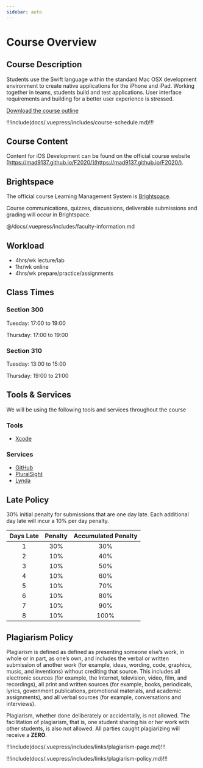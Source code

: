 ```yaml
---
sidebar: auto
---
```


# Course Overview

## Course Description

Students use the Swift language within the standard Mac OSX development environment to create native applications for the iPhone and iPad. Working together in teams, students build and test applications. User interface requirements and building for a better user experience is stressed.

[Download the course outline](/F2020/assets/downloads/2020-2021_mad9137.pdf)

<!-- Course Schedule -->
!!!include(docs/.vuepress/includes/course-schedule.md)!!!

## Course Content

Content for iOS Development can be found on the official course website [https://mad9137.github.io/F2020/](https://mad9137.github.io/F2020/).

## Brightspace

The official course Learning Management System is [Brightspace](https://brightspace.algonquincollege.com/).

Course communications, quizzes, discussions, deliverable submissions and grading will occur in Brightspace.

<!-- Faculty Information -->

@/docs/.vuepress/includes/faculty-information.md
<!-- !!!include(docs/.vuepress/includes/faculty-information.md)!!!
<<< @/docs/.vuepress/includes/faculty-information.md -->

## Workload

- 4hrs/wk lecture/lab
- 1hr/wk online
- 4hrs/wk prepare/practice/assignments

## Class Times

### **Section 300**

Tuesday: 17:00 to 19:00

Thursday: 17:00 to 19:00

### **Section 310**

Tuesday: 13:00 to 15:00

Thursday: 19:00 to 21:00

## Tools & Services

We will be using the following tools and services throughout the course

### Tools

- [Xcode](https://developer.apple.com/xcode/)

### Services

- [GitHub](https://github.com/)
- [PluralSight](https://www.pluralsight.com/)
- [Lynda](https://www.lynda.com/)

## Late Policy

30% initial penalty for submissions that are one day late. Each additional day late will incur a 10% per day penalty.

| Days Late | Penalty | Accumulated Penalty |
|:-------:|:----------:|:-----------------------:|
| 1 | 30% | 30% |
| 2 | 10% | 40% |
| 3 | 10% | 50% |
| 4 | 10% | 60% |
| 5 | 10% | 70% |
| 6 | 10% | 80% |
| 7 | 10% | 90% |
| 8 | 10% | 100% |

## Plagiarism Policy

Plagiarism is defined as defined as presenting someone else’s work, in whole or in part, as one’s own, and includes the verbal or written submission of another work (for example, ideas, wording, code, graphics, music, and inventions) without crediting that source. This includes all electronic sources (for example, the Internet, television, video, film, and recordings), all print and written sources (for example, books, periodicals, lyrics, government publications, promotional materials, and academic assignments), and all verbal sources (for example, conversations and interviews).

Plagiarism, whether done deliberately or accidentally, is not allowed. The facilitation of plagiarism, that is, one student sharing his or her work with other students, is also not allowed. All parties caught plagiarizing will receive a **ZERO**.

!!!include(docs/.vuepress/includes/links/plagiarism-page.md)!!!

!!!include(docs/.vuepress/includes/links/plagiarism-policy.md)!!!
